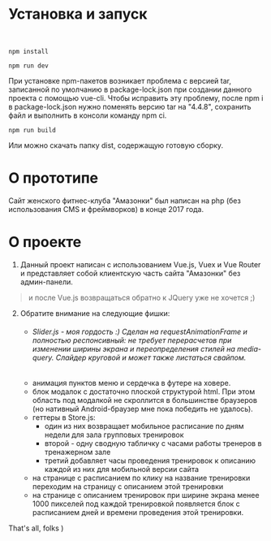 # Установка и запуск
&nbsp;
```
npm install

npm run dev
```

При установке npm-пакетов возникает проблема с версией tar, записанной по умолчанию в package-lock.json при создании данного проекта с помощью vue-cli. 
Чтобы исправить эту проблему, после npm i в package-lock.json нужно поменять версию tar на "4.4.8", сохранить файл и выполнить в консоли команду npm ci.

```
npm run build
```

Или можно скачать папку dist, содержащую готовую сборку.

# О прототипе

Сайт женского фитнес-клуба "Амазонки" был написан на php (без использования CMS и фреймворков) в конце 2017 года. 

# О проекте

1. Данный проект написан с использованием Vue.js, Vuex и Vue Router и представляет собой клиентскую часть сайта "Амазонки" без админ-панели. 

> и после Vue.js возвращаться обратно к JQuery уже не хочется ;)

2. Обратите внимание на следующие фишки: 
    - ###### Slider.js - моя гордость :) Сделан на requestAnimationFrame и полностью респонсивный: не требует перерасчетов при изменении ширины экрана и переопределения стилей на media-query. Слайдер круговой и может также листаться свайпом.
    - анимация пунктов меню и сердечка в футере на ховере.
    - блок модалок с достаточно плоской структурой html. При этом область под модалкой не скроллится в большинстве браузеров (но нативный Android-браузер мне пока победить не удалось).
    - геттеры в Store.js:
        * один из них возвращает мобильное расписание по дням недели для зала групповых тренировок
        * второй - одну сводную табличку с часами работы тренеров в тренажерном зале
        * третий добавляет часы проведения тренировок к описанию каждой из них для мобильной версии сайта
    - на странице с расписанием по клику на название тренировки переходим на страницу с описанием этой тренировки
    - на странице с описанием тренировок при ширине экрана менее 1000 пикселей под каждой тренировкой появляется блок с расписанием дней и времени проведения этой тренировки.

That's all, folks )
